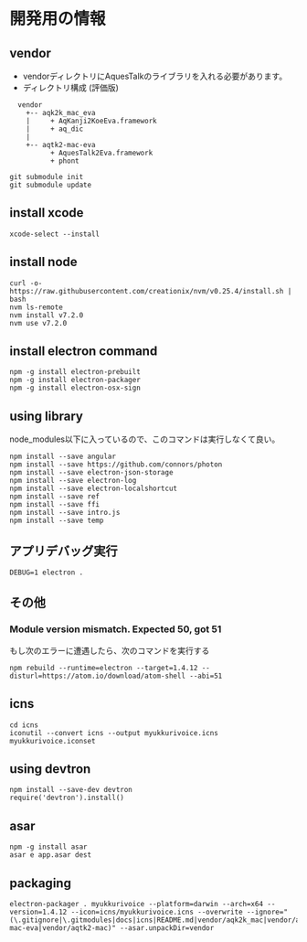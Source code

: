 # 開発用の情報
## vendor
* vendorディレクトリにAquesTalkのライブラリを入れる必要があります。
* ディレクトリ構成 (評価版)

```
  vendor
    +-- aqk2k_mac_eva
    |     + AqKanji2KoeEva.framework
    |     + aq_dic
    |
    +-- aqtk2-mac-eva
          + AquesTalk2Eva.framework
          + phont
```

    git submodule init
    git submodule update

## install xcode
    xcode-select --install

## install node
    curl -o- https://raw.githubusercontent.com/creationix/nvm/v0.25.4/install.sh | bash
    nvm ls-remote
    nvm install v7.2.0
    nvm use v7.2.0

## install electron command
    npm -g install electron-prebuilt
    npm -g install electron-packager
    npm -g install electron-osx-sign

## using library
node_modules以下に入っているので、このコマンドは実行しなくて良い。  

    npm install --save angular
    npm install --save https://github.com/connors/photon
    npm install --save electron-json-storage
    npm install --save electron-log
    npm install --save electron-localshortcut
    npm install --save ref
    npm install --save ffi
    npm install --save intro.js
    npm install --save temp

## アプリデバッグ実行
    DEBUG=1 electron .

## その他
### Module version mismatch. Expected 50, got 51
もし次のエラーに遭遇したら、次のコマンドを実行する

    npm rebuild --runtime=electron --target=1.4.12 --disturl=https://atom.io/download/atom-shell --abi=51

## icns
    cd icns
    iconutil --convert icns --output myukkurivoice.icns myukkurivoice.iconset

## using devtron
    npm install --save-dev devtron
    require('devtron').install()

## asar
    npm -g install asar
    asar e app.asar dest

## packaging
    electron-packager . myukkurivoice --platform=darwin --arch=x64 --version=1.4.12 --icon=icns/myukkurivoice.icns --overwrite --ignore="(\.gitignore|\.gitmodules|docs|icns|README.md|vendor/aqk2k_mac|vendor/aqtk1-mac-eva|vendor/aqtk2-mac)" --asar.unpackDir=vendor

